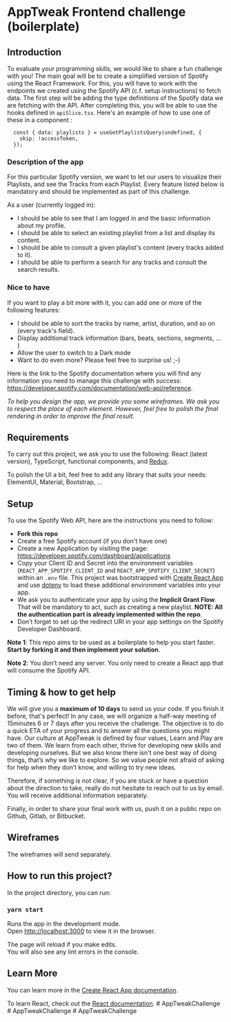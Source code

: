 # AppTweak Frontend challenge (boilerplate)

## Introduction

To evaluate your programming skills, we would like to share a fun challenge with you! The main goal will be to create a simplified version of Spotify using the React Framework. For this, you will have to work with the endpoints we created using the Spotify API (c.f. setup instructions) to fetch data.
The first step will be adding the type definitions of the Spotify data we are fetching with the API.
After completing this, you will be able to use the hooks defined in `apiSlice.tsx`. Here's an example of how to use one of these in a component :

```
  const { data: playlists } = useGetPlaylistsQuery(undefined, {
    skip: !accessToken,
  });
```

### Description of the app

For this particular Spotify version, we want to let our users to visualize their Playlists, and see the Tracks from each Playlist. Every feature listed below is mandatory and should be implemented as part of this challenge.

As a user (currently logged in):

- I should be able to see that I am logged in and the basic information about my profile.
- I should be able to select an existing playlist from a list and display its content.
- I should be able to consult a given playlist's content (every tracks added to it).
- I should be able to perform a search for any tracks and consult the search results.

### Nice to have

If you want to play a bit more with it, you can add one or more of the following features:

- I should be able to sort the tracks by name, artist, duration, and so on (every track's field).
- Display additional track information (bars, beats, sections, segments, … )
- Allow the user to switch to a Dark mode
- Want to do even more? Please feel free to surprise us! ;-)

Here is the link to the Spotify documentation where you will find any information you need to manage this challenge with success: https://developer.spotify.com/documentation/web-api/reference.

_To help you design the app, we provide you some wireframes. We ask you to respect the place of each element. However, feel free to polish the final rendering in order to improve the final result._

## Requirements

To carry out this project, we ask you to use the following: React (latest version), TypeScript, functional components, and [Redux](https://redux-toolkit.js.org/).

To polish the UI a bit, feel free to add any library that suits your needs: ElementUI, Material, Bootstrap, ...

## Setup

To use the Spotify Web API, here are the instructions you need to follow:

- **Fork this repo**
- Create a free Spotify account (if you don't have one)
- Create a new Application by visiting the page: https://developer.spotify.com/dashboard/applications
- Copy your Client ID and Secret into the environment variables (`REACT_APP_SPOTIFY_CLIENT_ID` and `REACT_APP_SPOTIFY_CLIENT_SECRET`) within an `.env` file. This project was bootstrapped with [Create React App](https://github.com/facebook/create-react-app) and use [dotenv](https://www.npmjs.com/package/dotenv) to load these additional environment variables into your app.
- We ask you to authenticate your app by using the **Implicit Grant Flow**. That will be mandatory to act, such as creating a new playlist. **NOTE: All the authentication part is already implemented within the repo**.
- Don’t forget to set up the redirect URI in your app settings on the Spotify Developer Dashboard.

**Note 1**: This repo aims to be used as a boilerplate to help you start faster. **Start by forking it and then implement your solution**.

**Note 2**: You don’t need any server. You only need to create a React app that will consume the Spotify API.

## Timing & how to get help

We will give you a **maximum of 10 days** to send us your code. If you finish it before, that's perfect! In any case, we will organize a half-way meeting of 15minutes 6 or 7 days after you receive the challenge. The objective is to do a quick ETA of your progress and to answer all the questions you might have. Our culture at AppTweak is defined by four values, Learn and Play are two of them. We learn from each other, thrive for developing new skills and developing ourselves. But we also know there isn't one best way of doing things, that’s why we like to explore. So we value people not afraid of asking for help when they don’t know, and willing to try new ideas.

Therefore, if something is not clear, if you are stuck or have a question about the direction to take, really do not hesitate to reach out to us by email. You will receive additional information separately.

Finally, in order to share your final work with us, push it on a public repo on Github, Gitlab, or Bitbucket.

## Wireframes

The wireframes will send separately.

## How to run this project?

In the project directory, you can run:

### `yarn start`

Runs the app in the development mode.\
Open [http://localhost:3000](http://localhost:3000) to view it in the browser.

The page will reload if you make edits.\
You will also see any lint errors in the console.

## Learn More

You can learn more in the [Create React App documentation](https://facebook.github.io/create-react-app/docs/getting-started).

To learn React, check out the [React documentation](https://reactjs.org/).
#   A p p T w e a k C h a l l e n g e 
 
 #   A p p T w e a k C h a l l e n g e  
 #   A p p T w e a k C h a l l e n g e  
 